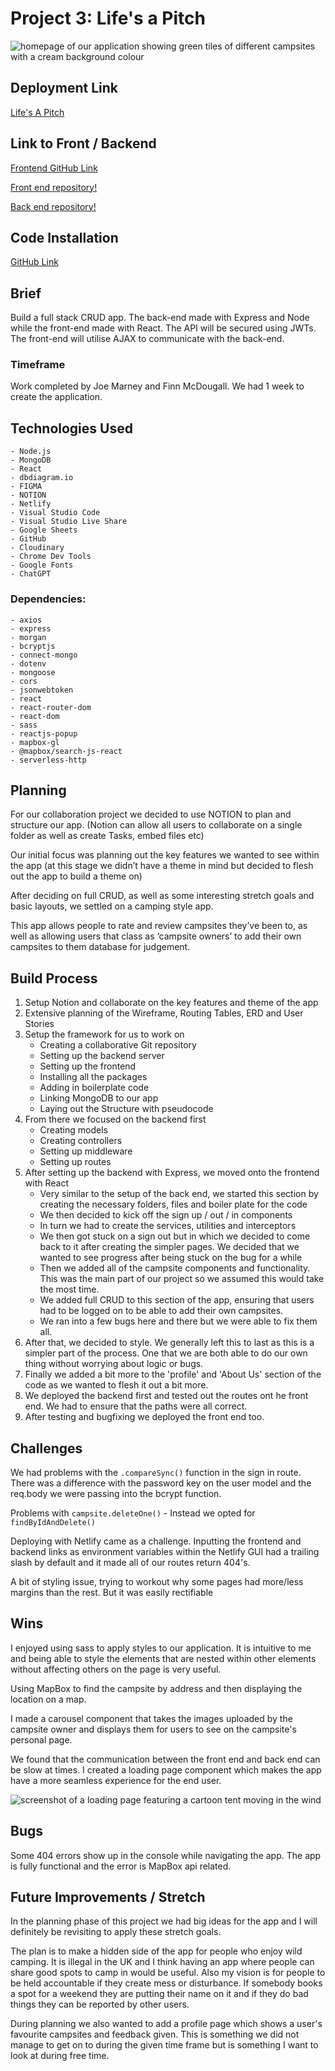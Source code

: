 # Project 3: Life's a Pitch

![homepage of our application showing green tiles of different campsites with a cream background colour](./assets/AppScreenshot.png)

## Deployment Link

[Life's A Pitch](https://lifesapitch.netlify.app)

## Link to Front / Backend

[Frontend GitHub Link](https://github.com/joemarney/unit-3-project-lifesapitch-frontend.git)

[Front end repository!][Frontend]

[Frontend]: https://github.com/joemarney/unit-3-project-lifesapitch-frontend

[Back end repository!][Backend]

[Backend]: https://github.com/joemarney/unit-3-project-lifesapitch-backend

## Code Installation

[GitHub Link](https://github.com/joemarney/unit-3-project-lifesapitch-frontend.git)

## Brief

Build a full stack CRUD app. The back-end made with Express and Node while the front-end made with React. The API will be secured using JWTs. The front-end will utilise AJAX to communicate with the back-end.

### Timeframe

Work completed by Joe Marney and Finn McDougall.
We had 1 week to create the application.

## Technologies Used

    - Node.js
    - MongoDB
    - React
    - dbdiagram.io
    - FIGMA
    - NOTION
    - Netlify
    - Visual Studio Code
    - Visual Studio Live Share
    - Google Sheets
    - GitHub
    - Cloudinary
    - Chrome Dev Tools
    - Google Fonts
    - ChatGPT

### Dependencies:

    - axios
    - express
    - morgan
    - bcryptjs
    - connect-mongo
    - dotenv
    - mongoose
    - cors
    - jsonwebtoken
    - react
    - react-router-dom
    - react-dom
    - sass
    - reactjs-popup
    - mapbox-gl
    - @mapbox/search-js-react
    - serverless-http

## Planning

For our collaboration project we decided to use NOTION to plan and structure our app.
(Notion can allow all users to collaborate on a single folder as well as create Tasks, embed files etc)

Our initial focus was planning out the key features we wanted to see within the app (at this stage we didn’t have a theme in mind but decided to flesh out the app to build a theme on)

After deciding on full CRUD, as well as some interesting stretch goals and basic layouts, we settled on a camping style app.

This app allows people to rate and review campsites they’ve been to, as well as allowing users that class as ‘campsite owners’ to add their own campsites to them database for judgement.

## Build Process

1. Setup Notion and collaborate on the key features and theme of the app
2. Extensive planning of the Wireframe, Routing Tables, ERD and User Stories
3. Setup the framework for us to work on
   - Creating a collaborative Git repository
   - Setting up the backend server
   - Setting up the frontend
   - Installing all the packages
   - Adding in boilerplate code
   - Linking MongoDB to our app
   - Laying out the Structure with pseudocode
4. From there we focused on the backend first
   - Creating models
   - Creating controllers
   - Setting up middleware
   - Setting up routes
5. After setting up the backend with Express, we moved onto the frontend with React
   - Very similar to the setup of the back end, we started this section by creating the necessary folders, files and boiler plate for the code
   - We then decided to kick off the sign up / out / in components
   - In turn we had to create the services, utilities and interceptors
   - We then got stuck on a sign out but in which we decided to come back to it after creating the simpler pages. We decided that we wanted to see progress after being stuck on the bug for a while
   - Then we added all of the campsite components and functionality. This was the main part of our project so we assumed this would take the most time.
   - We added full CRUD to this section of the app, ensuring that users had to be logged on to be able to add their own campsites.
   - We ran into a few bugs here and there but we were able to fix them all.
6. After that, we decided to style. We generally left this to last as this is a simpler part of the process. One that we are both able to do our own thing without worrying about logic or bugs.
7. Finally we added a bit more to the 'profile' and 'About Us' section of the code as we wanted to flesh it out a bit more.
8. We deployed the backend first and tested out the routes ont he front end. We had to ensure that the paths were all correct.
9. After testing and bugfixing we deployed the front end too.

## Challenges

We had problems with the `.compareSync()` function in the sign in route. There was a difference with the password key on the user model and the req.body we were passing into the bcrypt function.

Problems with `campsite.deleteOne()` - Instead we opted for `findByIdAndDelete()`

Deploying with Netlify came as a challenge. Inputting the frontend and backend links as environment variables within the Netlify GUI had a trailing slash by default and it made all of our routes return 404's.

A bit of styling issue, trying to workout why some pages had more/less margins than the rest. But it was easily rectifiable

## Wins

I enjoyed using sass to apply styles to our application. It is intuitive to me and being able to style the elements that are nested within other elements without affecting others on the page is very useful.

Using MapBox to find the campsite by address and then displaying the location on a map.

I made a carousel component that takes the images uploaded by the campsite owner and displays them for users to see on the campsite's personal page.

We found that the communication between the front end and back end can be slow at times. I created a loading page component which makes the app have a more seamless experience for the end user.

![screenshot of a loading page featuring a cartoon tent moving in the wind](./assets/loadingscreenshot.png)

## Bugs

Some 404 errors show up in the console while navigating the app. The app is fully functional and the error is MapBox api related.

## Future Improvements / Stretch

In the planning phase of this project we had big ideas for the app and I will definitely be revisiting to apply these stretch goals.

The plan is to make a hidden side of the app for people who enjoy wild camping. It is illegal in the UK and I think having an app where people can share good spots to camp in would be useful. Also my vision is for people to be held accountable if they create mess or disturbance. If somebody books a spot for a weekend they are putting their name on it and if they do bad things they can be reported by other users.

During planning we also wanted to add a profile page which shows a user's favourite campsites and feedback given. This is something we did not manage to get on to during the given time frame but is something I want to look at during free time.
